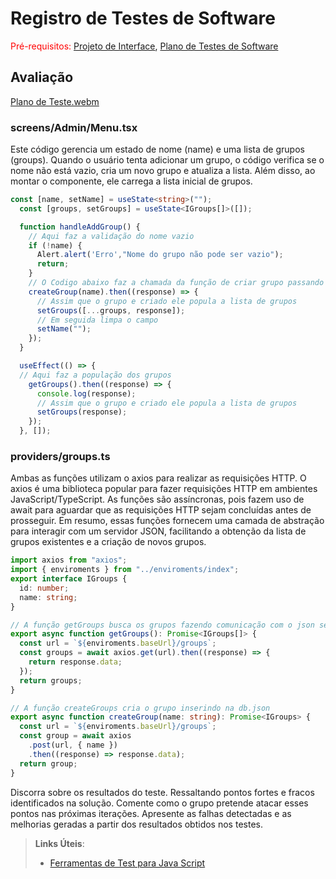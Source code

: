 # Registro de Testes de Software

<span style="color:red">Pré-requisitos: <a href="3-Projeto de Interface.md"> Projeto de Interface</a></span>, <a href="8-Plano de Testes de Software.md"> Plano de Testes de Software</a>

## Avaliação
[Plano de Teste.webm](https://github.com/ICEI-PUC-Minas-PMV-ADS/pmv-ads-2023-2-e3-proj-mov-t2-pmv-ads-2023-2-e3-proj-mov-t2-pizzapp/assets/81201021/f65cf9da-e0ea-431b-bdcb-e11c6e7e22cc)

### screens/Admin/Menu.tsx
Este código gerencia um estado de nome (name) e uma lista de grupos (groups). Quando o usuário tenta adicionar um grupo, o código verifica se o nome não está vazio, cria um novo grupo e atualiza a lista. Além disso, ao montar o componente, ele carrega a lista inicial de grupos.
``` ts
const [name, setName] = useState<string>("");
  const [groups, setGroups] = useState<IGroups[]>([]);

  function handleAddGroup() {
    // Aqui faz a validação do nome vazio
    if (!name) {
      Alert.alert('Erro',"Nome do grupo não pode ser vazio");
      return;
    }
    // O Codigo abaixo faz a chamada da função de criar grupo passando o nome que o usario informou
    createGroup(name).then((response) => {
      // Assim que o grupo e criado ele popula a lista de grupos
      setGroups([...groups, response]);
      // Em seguida limpa o campo
      setName("");
    });
  }

  useEffect(() => {
  // Aqui faz a população dos grupos
    getGroups().then((response) => {
      console.log(response);
      // Assim que o grupo e criado ele popula a lista de grupos
      setGroups(response);
    });
  }, []);
```
### providers/groups.ts 
Ambas as funções utilizam o axios para realizar as requisições HTTP. O axios é uma biblioteca popular para fazer requisições HTTP em ambientes JavaScript/TypeScript. As funções são assíncronas, pois fazem uso de await para aguardar que as requisições HTTP sejam concluídas antes de prosseguir.
Em resumo, essas funções fornecem uma camada de abstração para interagir com um servidor JSON, facilitando a obtenção da lista de grupos existentes e a criação de novos grupos.

``` ts
import axios from "axios";
import { enviroments } from "../enviroments/index";
export interface IGroups {
  id: number;
  name: string;
}

// A função getGroups busca os grupos fazendo comunicação com o json serve
export async function getGroups(): Promise<IGroups[]> {
  const url = `${enviroments.baseUrl}/groups`;
  const groups = await axios.get(url).then((response) => {
    return response.data;
  });
  return groups;
}

// A função createGroups cria o grupo inserindo na db.json
export async function createGroup(name: string): Promise<IGroups> {
  const url = `${enviroments.baseUrl}/groups`;
  const group = await axios
    .post(url, { name })
    .then((response) => response.data);
  return group;
}
```

Discorra sobre os resultados do teste. Ressaltando pontos fortes e fracos identificados na solução. Comente como o grupo pretende atacar esses pontos nas próximas iterações. Apresente as falhas detectadas e as melhorias geradas a partir dos resultados obtidos nos testes.

> **Links Úteis**:
> - [Ferramentas de Test para Java Script](https://geekflare.com/javascript-unit-testing/)
